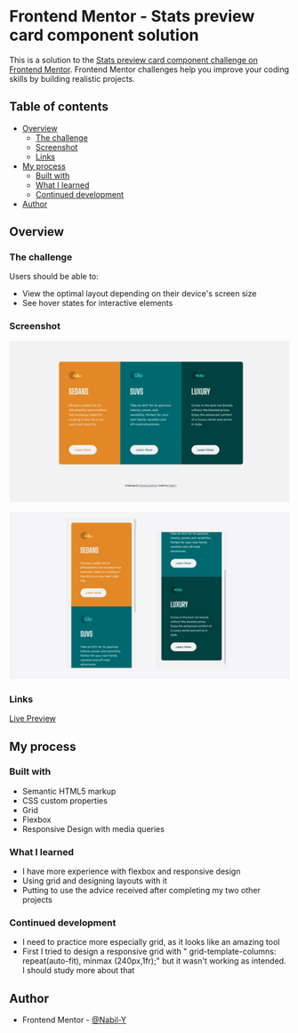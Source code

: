 # Frontend Mentor - Stats preview card component solution

This is a solution to the [Stats preview card component challenge on Frontend Mentor](https://www.frontendmentor.io/challenges/stats-preview-card-component-8JqbgoU62). Frontend Mentor challenges help you improve your coding skills by building realistic projects. 

## Table of contents

- [Overview](#overview)
  - [The challenge](#the-challenge)
  - [Screenshot](#screenshot)
  - [Links](#links)
- [My process](#my-process)
  - [Built with](#built-with)
  - [What I learned](#what-i-learned)
  - [Continued development](#continued-development)
- [Author](#author)

## Overview

### The challenge

Users should be able to:

- View the optimal layout depending on their device's screen size
- See hover states for interactive elements

### Screenshot

![Desktop](./design/desktop-solution.jpg)

![Mobile](./design/mobile-solution.jpg)

### Links

[Live Preview](https://nabil-y.github.io/ThreeColumnCards/)

## My process

### Built with

- Semantic HTML5 markup
- CSS custom properties
- Grid
- Flexbox
- Responsive Design with media queries

### What I learned

- I have more experience with flexbox and responsive design
- Using grid and designing layouts with it 
- Putting to use the advice received after completing my two other projects

### Continued development

- I need to practice more especially grid, as it looks like an amazing tool
- First I tried to design a responsive grid with " grid-template-columns: repeat(auto-fit), minmax (240px,1fr);" but it wasn't working as intended. I should study more about that

## Author

- Frontend Mentor - [@Nabil-Y](https://www.frontendmentor.io/profile/Nabil-Y)





